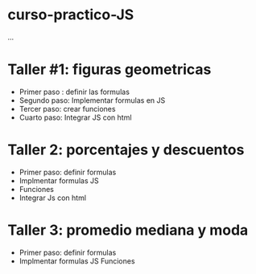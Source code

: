 # curso-practico-JS

...

# Taller #1: figuras geometricas

- Primer paso : definir las formulas
- Segundo paso: Implementar formulas en JS 
- Tercer paso: crear funciones
- Cuarto paso: Integrar JS con html

# Taller 2: porcentajes y descuentos
- Primer paso: definir formulas
- Implmentar formulas JS
- Funciones 
- Integrar Js con html

# Taller 3: promedio mediana y moda
- Primer paso: definir formulas
- Implmentar formulas JS Funciones
